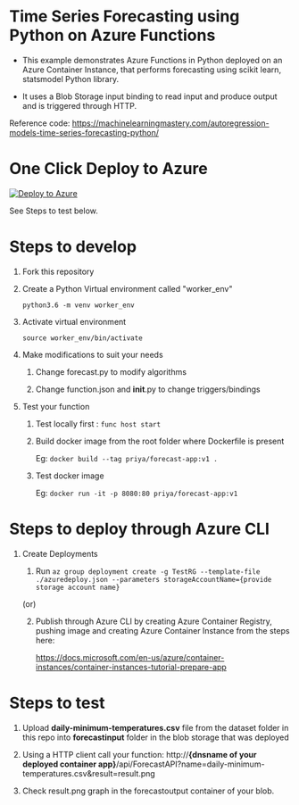 # Time Series Forecasting using Python on Azure Functions

- This example demonstrates Azure Functions in Python deployed on an Azure Container Instance, that performs forecasting using scikit learn, statsmodel Python library. 

- It uses a Blob Storage input binding to read input and produce output and is triggered through HTTP.

Reference code:
https://machinelearningmastery.com/autoregression-models-time-series-forecasting-python/

# One Click Deploy to Azure

[![Deploy to Azure](http://azuredeploy.net/deploybutton.png)](https://azuredeploy.net/)

See Steps to test below.

# Steps to develop

1. Fork this repository

2. Create a Python Virtual environment called "worker_env"
   
   `python3.6 -m venv worker_env`
   
3. Activate virtual environment
   
   `source worker_env/bin/activate`
   
4. Make modifications to suit your needs
    
    1. Change forecast.py to modify algorithms
    
    2. Change function.json and __init__.py to change triggers/bindings
    
5. Test your function
    
    1. Test locally first : `func host start`
    
    2. Build docker image from the root folder where Dockerfile is present
    
       Eg: `docker build --tag priya/forecast-app:v1 . `
       
    3. Test docker image
    
       Eg: `docker run -it -p 8080:80 priya/forecast-app:v1`
       
# Steps to deploy through Azure CLI
       
1. Create Deployments

    1. Run `az group deployment create -g TestRG --template-file ./azuredeploy.json --parameters storageAccountName={provide storage account name}`
    
    (or)
    
    2. Publish through Azure CLI by creating Azure Container Registry, pushing image and creating Azure Container Instance from the steps here:
    
       https://docs.microsoft.com/en-us/azure/container-instances/container-instances-tutorial-prepare-app
       
# Steps to test

   1. Upload **daily-minimum-temperatures.csv** file from the dataset folder in this repo into **forecastinput** folder in the blob storage that was deployed 
   
   2. Using a HTTP client call your function:  http://**{dnsname of your deployed container app}**/api/ForecastAPI?name=daily-minimum-temperatures.csv&result=result.png
   
   2. Check result.png graph in the forecastoutput container of your blob.
